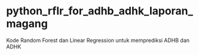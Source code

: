 # python_rflr_for_adhb_adhk_laporan_magang
Kode Random Forest dan Linear Regression untuk memprediksi ADHB dan ADHK
